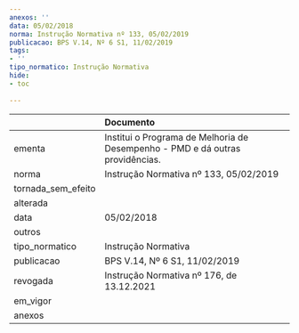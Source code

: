 ```yaml
---
anexos: ''
data: 05/02/2018
norma: Instrução Normativa nº 133, 05/02/2019
publicacao: BPS V.14, Nº 6 S1, 11/02/2019
tags:
- ''
tipo_normatico: Instrução Normativa
hide: 
- toc 
 
---
```


|                    | Documento                                                                     |
|:-------------------|:------------------------------------------------------------------------------|
| ementa             | Institui o Programa de Melhoria de Desempenho - PMD e dá outras providências. |
| norma              | Instrução Normativa nº 133, 05/02/2019                                        |
| tornada_sem_efeito |                                                                               |
| alterada           |                                                                               |
| data               | 05/02/2018                                                                    |
| outros             |                                                                               |
| tipo_normatico     | Instrução Normativa                                                           |
| publicacao         | BPS V.14, Nº 6 S1, 11/02/2019                                                 |
| revogada           | Instrução Normativa nº 176, de 13.12.2021                                     |
| em_vigor           |                                                                               |
| anexos             |                                                                               |